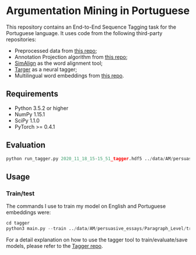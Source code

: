 # Argumentation Mining in Portuguese
This repository contains an End-to-End Sequence Tagging task for the Portuguese language.
It uses code from the following third-party repositories:
- Preprocessed data from [this repo](https://github.com/UKPLab/acl2017-neural_end2end_am);
- Annotation Projection algorithm from [this repo](https://github.com/UKPLab/coling2018-xling_argument_mining);
- [SimAlign](https://github.com/cisnlp/simalign) as the word alignment tool;
- [Targer](https://github.com/achernodub/targer) as a neural tagger;
- Multilingual word embeddings from [this repo](https://github.com/facebookresearch/MUSE).

## Requirements

- Python 3.5.2 or higher
- NumPy 1.15.1
- SciPy 1.1.0
- PyTorch >= 0.4.1

## Evaluation

```python
python run_tagger.py 2020_11_18_15-15_51_tagger.hdf5 ../data/AM/persuasive_essays/Paragraph_Level/test.dat.abs -d connl-pe
```

## Usage

### Train/test

The commands I use to train my model on English and Portuguese embeddings were:
```python
cd tagger
python3 main.py --train ../data/AM/persuasive_essays/Paragraph_Level/train.dat.abs --dev ../data/AM/persuasive_essays/Paragraph_Level/dev.dat.abs --test ../data/AM/persuasive_essays/Paragraph_Level/test.dat.abs --data-io connl-pe --evaluator f1-alpha-match-10 --opt adam --lr 0.001 --save-best yes --patience 20 --rnn-hidden-dim 200 --epoch-num 2 --emb-fn embeddings/wiki.multi.en.vec --emb-dim 300
```
For a detail explanation on how to use the tagger tool to train/evaluate/save models, please refer to the [Tagger repo](https://github.com/achernodub/targer).
